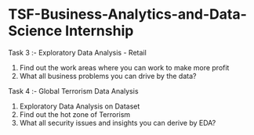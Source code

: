 # TSF-Business-Analytics-and-Data-Science Internship

Task 3 :- Exploratory Data Analysis - Retail
1. Find out the work areas where you can work to make more profit
2. What all business problems you can drive by the data?

Task 4 :- Global Terrorism Data Analysis

1. Exploratory Data Analysis on Dataset
2. Find out the hot zone of Terrorism
3. What all security issues and insights you can derive by EDA?
